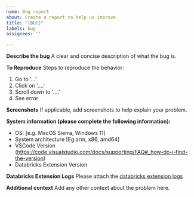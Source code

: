 ```yaml
---
name: Bug report
about: Create a report to help us improve
title: "[BUG]"
labels: bug
assignees: ''

---
```


**Describe the bug**
A clear and concise description of what the bug is.

**To Reproduce**
Steps to reproduce the behavior:
1. Go to '...'
2. Click on '....'
3. Scroll down to '....'
4. See error

**Screenshots**
If applicable, add screenshots to help explain your problem.

**System information (please complete the following information):**
 - OS: [e.g. MacOS Sierra, Windows 11]
 - System architecture [Eg arm, x86, amd64]
 - VSCode Version (https://code.visualstudio.com/docs/supporting/FAQ#_how-do-i-find-the-version)
 - Databricks Extension Version

**Databricks Extension Logs**
Please attach the [databricks extension logs](https://docs.databricks.com/dev-tools/vscode-ext.html#send-usage-logs-to-databricks)

**Additional context**
Add any other context about the problem here.
